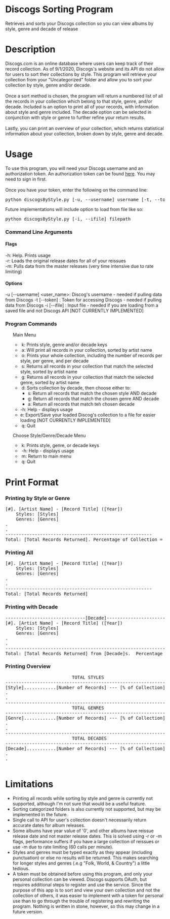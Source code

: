 # Discogs Sorting Program
Retrieves and sorts your Discogs collection so you can view albums by style, genre and decade of release
# Description
Discogs.com is an online database where users can keep track of their record collection.
As of 9/1/2020, Discogs's website and its API do not allow for users to sort their collections by style.
This program will retrieve your collection from your "Uncategorized" folder and allow you to sort your collection
by style, genre and/or decade.<br><br>Once a sort method is chosen, the program will return a numbered list of all the records 
in your collection which belong to that style, genre, and/or decade.  Included is an option to print all of your records, 
with information about style and genre included.  The decade option can be selected in conjunction with style or genre
to further refine your return results.<br><br>Lastly, you can print an overview of your collection, which returns
statistical information about your collection, broken down by style, genre and decade.
  
# Usage
To use this program, you will need your Discogs username and an authorization token.
An authorization token can be found <a href="https://www.discogs.com/settings/developers">here</a>.
You may need to sign in first.
<br>
<br>
Once you have your token, enter the following on the command line:
<br>
<pre>python discogsByStyle.py [-u, --username] username [-t, --token] token</pre>
Future implementations will include option to load from file like so:
<pre>python discogsByStyle.py [-i, --ifile] filepath</pre>
### Command Line Arguments
#### Flags
-h: Help.  Prints usage<br>
-r: Loads the original release dates for all of your reissues<br>
-m: Pulls data from the master releases (very time intensive due to rate limiting)<br>
#### Options
-u [--username] <user_name>: Discog's username - needed if pulling data from Discogs
-t [--token] <token>: Token for accessing Discogs - needed if pulling data from Discogs
-i [--ifile] <filepath>: Input file - needed if you are loading from a saved file and not Discogs API [NOT CURRENTLY IMPLEMENTED]<br>
### Program Commands
<ul>Main Menu
<ul><li>&nbsp;k: Prints style, genre and/or decade keys<br>
<li>&nbsp;a: Will print all records in your collection, sorted by artist name<br>
<li>&nbsp;o: Prints your whole collection, including the number of records per style, per genre, and per decade<br>
<li>&nbsp;s: Returns all records in your collection that match the selected style, sorted by artist name<br>
<li>&nbsp;g: Returns all records in your collection that match the selected genre, sorted by artist name<br>
<li>&nbsp;d: Sorts collection by decade, then choose either to:<br>
<ul><li>s: Return all records that match the chosen style AND decade<br>
<li>g: Return all records that match the chosen genre AND decade<br>
<li>a: Return all records that match teh chosen decade</li></ul>
<li>-h: Help - displays usage<br>
<li>e: Export/Save your loaded Discog's collection to a file for easier loading [NOT CURRENTLY IMPLEMENTED]<br>
<li>&nbsp;q: Quit</li></ul></ul>
<ul>Choose Style/Genre/Decade Menu
<ul><li>&nbsp;k: Prints style, genre, or decade keys</li>
<li>&nbsp;-h: Help - displays usage</li>
<li>&nbsp;m: Return to main menu</li>
<li>&nbsp;q: Quit</li></ul></ul>

# Print Format
### Printing by Style or Genre
<pre>[#]. [Artist Name] - [Record Title] ([Year])
    Styles: [Styles]
    Genres: [Genres]
.
.
-------------------------------------------------------
Total: [Total Records Returned]. Percentage of Collection = [Percentage of Total Collection] %
</pre>
### Printing All
<pre>[#]. [Artist Name] - [Record Title] ([Year])
    Styles: [Styles]
    Genres: [Genres]
.
.
-------------------------------------------------------
Total: [Total Records Returned]</pre>
### Printing with Decade
<pre>
------------------------------[Decade]------------------------------
[#]. [Artist Name] - [Record Title] ([Year])
    Styles: [Styles]
    Genres: [Genres]
.
.
--------------------------------------------------------------------
Total: [Total Records Returned] from [Decade]s.  Percentage of Collection = [Percentage of Total Collection] %
</pre>
### Printing Overview
<pre>
                         TOTAL STYLES
------------------------------------------------------------
[Style]............[Number of Records] --- [% of Collection]
.
.
------------------------------------------------------------
                         TOTAL GENRES
------------------------------------------------------------
[Genre]............[Number of Records] --- [% of Collection]
.
.
------------------------------------------------------------
                         TOTAL DECADES
------------------------------------------------------------
[Decade]...........[Number of Records] --- [% of Collection]
.
.
                      
</pre>
# Limitations
<ul><li>Printing all records while sorting by style and genre is currently not supported, although I'm not sure that would be a 
useful feature.</li>
<li>Sorting categorized folders is also currently not supported, but may be implemented in the future.</li>
<li>Single call to API for user's collection doesn't necessarily return accurate dates for album releases.</li>
<li>Some albums have year value of '0', and other albums have reissue release date and not master release dates.  This is 
solved using -r or -m flags, performance suffers if you have a large collection of reissues or use -m due to rate 
limiting (60 calls per minute).</li>
<li>Styles and genres must be typed exactly as they appear (including punctuation) or else no results will be returned.  
This makes searching for longer styles and genres (.e.g "Folk, World, & Country") a little tedious.</li>
<li>A token must be obtained before using this program, and only your personal collection can be viewed. Discogs supports
OAuth, but requires additional steps to register and use the service.  Since the purpose of this app is to sort and view
your own collection and not the collection of others, it was easier to implement with a token for personal use than to
go through the trouble of registering and rewriting the program.  Nothing is written in stone, however, so this may 
change in a future version.</li></ul>

